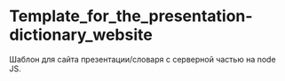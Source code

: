 # Template_for_the_presentation-dictionary_website
Шаблон для сайта презентации/словаря с серверной частью на node JS. 
